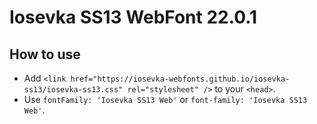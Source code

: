 # Iosevka SS13 WebFont 22.0.1

## How to use

- Add `<link href="https://iosevka-webfonts.github.io/iosevka-ss13/iosevka-ss13.css" rel="stylesheet" />` to your `<head>`.
- Use `fontFamily: 'Iosevka SS13 Web'` or `font-family: 'Iosevka SS13 Web'`.
